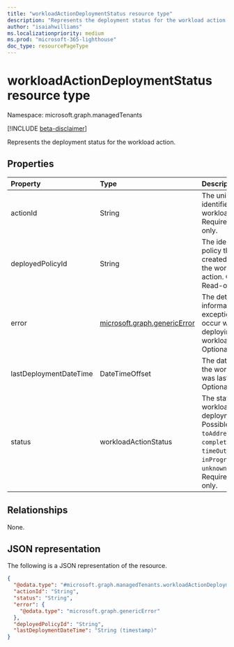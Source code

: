 ```yaml
---
title: "workloadActionDeploymentStatus resource type"
description: "Represents the deployment status for the workload action."
author: "isaiahwilliams"
ms.localizationpriority: medium
ms.prod: "microsoft-365-lighthouse"
doc_type: resourcePageType
---
```


# workloadActionDeploymentStatus resource type

Namespace: microsoft.graph.managedTenants

[!INCLUDE [beta-disclaimer](../../includes/beta-disclaimer.md)]

Represents the deployment status for the workload action.

## Properties
|Property|Type|Description|
|:---|:---|:---|
|actionId|String|The unique identifier for the workload action. Required. Read-only.|
|deployedPolicyId|String|The identifier of any policy that was created by applying the workload action. Optional. Read-only.|
|error|[microsoft.graph.genericError](../resources/genericerror.md)|The detailed information for exceptions that occur when deploying the workload action. Optional. Required.|
|lastDeploymentDateTime|DateTimeOffset|The date and time the workload action was last deployed. Optional.|
|status|workloadActionStatus|The status of the workload action deployment. Possible values are: `toAddress`, `completed`, `error`, `timeOut`, `inProgress`, `unknownFutureValue`. Required. Read-only.|

## Relationships
None.

## JSON representation
The following is a JSON representation of the resource.
<!-- {
  "blockType": "resource",
  "@odata.type": "microsoft.graph.managedTenants.workloadActionDeploymentStatus"
}
-->
``` json
{
  "@odata.type": "#microsoft.graph.managedTenants.workloadActionDeploymentStatus",
  "actionId": "String",
  "status": "String",
  "error": {
    "@odata.type": "microsoft.graph.genericError"
  },
  "deployedPolicyId": "String",
  "lastDeploymentDateTime": "String (timestamp)"
}
```
